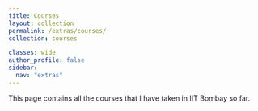 ```yaml
---
title: Courses
layout: collection
permalink: /extras/courses/
collection: courses

classes: wide
author_profile: false
sidebar:
  nav: "extras"
---
```


This page contains all the courses that I have taken in IIT Bombay so far.